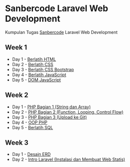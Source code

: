# Sanbercode Laravel Web Development
Kumpulan Tugas [Sanbercode](https://sanbercode.com/) Laravel Web Development

## Week 1

- Day 1 - [Berlatih HTML](/Week%201%20Day%201%20-%20Berlatih%20HTML)
- Day 2 - [Berlatih CSS](/Week%201%20Day%202%20-%20Berlatih%20CSS)
- Day 3 - [Berlatih CSS Bootstrap](/Week%201%20Day%203%20-%20Berlatih%20CSS%20Bootstrap)
- Day 4 - [Berlatih JavaScript](/Week%201%20Day%204%20-%20Berlatih%20JavaScript)
- Day 5 - [DOM JavaScript](/Week%201%20Day%205%20-%20DOM%20JavaScript)

## Week 2

- Day 1 - [PHP Bagian 1 (String dan Array)](/Week%202%20Day%201%20-%20PHP%20Bagian%201/php-1)
- Day 2 - [PHP Bagian 2 (Function, Looping, Control Flow)](/Week%202%20Day%202%20-%20PHP%20Bagian%202/php-2)
- Day 3 - [PHP Bagian 3 (Upload ke Git)](/Week%202%20Day%203%20-%20PHP%20Bagian%203/php-3)
- Day 4 - [OOP PHP](/Week%202%20Day%204%20-%20OOP%20PHP/oop)
- Day 5 - [Berlatih SQL](/Week%202%20Day%205%20-%20Berlatih%20SQL)

## Week 3

- Day 1 - [Desain ERD](/Week%203%20Day%201%20-%20Desain%20ERD)
- Day 2 - [Intro Laravel (Instalasi dan Membuat Web Statis)](/Week%203%20Day%202%20-%20Intro%20Laravel/blog)


